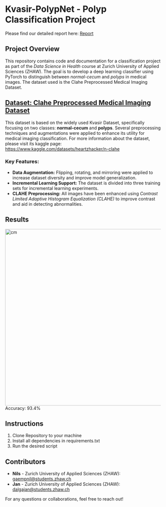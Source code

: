 # Kvasir-PolypNet - Polyp Classification Project
Please find our detailed report here: [Report](report/Kvasir-PolypNet-Report.pdf)
## Project Overview

This repository contains code and documentation for a classification project as part of the *Data Science in Health* course at Zurich University of Applied Sciences (ZHAW). The goal is to develop a deep learning classifier using PyTorch to distinguish between *normal-cecum* and *polyps* in medical images. The dataset used is the Clahe Preprocessed Medical Imaging Dataset. 

## [Dataset: Clahe Preprocessed Medical Imaging Dataset](https://www.kaggle.com/datasets/heartzhacker/n-clahe)

This dataset is based on the widely used Kvasir Dataset, specifically focusing on two classes: **normal-cecum** and **polyps**. Several preprocessing techniques and augmentations were applied to enhance its utility for medical imaging classification. For more information about the dataset, please visit its kaggle page: https://www.kaggle.com/datasets/heartzhacker/n-clahe

### Key Features:
- **Data Augmentation:** Flipping, rotating, and mirroring were applied to increase dataset diversity and improve model generalization.
- **Incremental Learning Support:** The dataset is divided into three training sets for incremental learning experiments.
- **CLAHE Preprocessing:** All images have been enhanced using *Contrast Limited Adaptive Histogram Equalization (CLAHE)* to improve contrast and aid in detecting abnormalities.

## Results
<img width="570" alt="cm" src="https://github.com/user-attachments/assets/533b6d8b-2d7e-4712-8e87-2742eae454e6" />
Accuracy: 93.4%

## Instructions
1. Clone Repository to your machine
2. Install all dependencies in requirements.txt
3. Run the desired script


## Contributors

- **Nils** - Zurich University of Applied Sciences (ZHAW): gaempnil@students.zhaw.ch
- **Jan** - Zurich University of Applied Sciences (ZHAW): dalgajan@students.zhaw.ch

For any questions or collaborations, feel free to reach out!


